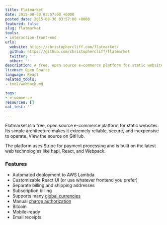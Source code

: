 ```yaml
---
title: Flatmarket
date: 2015-08-30 03:57:00 +0000
posted_date: 2015-08-30 03:57:00 +0000
featured: false
slug: flatmarket
tools:
- interaction-front-end
urls:
  website: https://christophercliff.com/flatmarket/
  github: https://github.com/christophercliff/flatmarket
  twitter: ''
  other: ''
description: A free, open source e-commerce platform for static websites
license: Open Source
language: React
related_tools:
- tool/webpack.md

tags:
- e-commerce
resources: []
cat_test: ''

---
```

Flatmarket is a free, open source e-commerce platform for static websites. Its simple architecture makes it extremely reliable, secure, and inexpensive to operate. View the source on GitHub.

The platform uses Stripe for payment processing and is built on the latest web technologies like hapi, React, and Webpack.

### Features

* Automated deployment to AWS Lambda
* Customizable React UI (or use whatever frontend you prefer)
* Separate billing and shipping addresses
* Subscription billing
* Supports many [global currencies](https://support.stripe.com/questions/which-currencies-does-stripe-support)
* Manual [charge authorization](https://support.stripe.com/questions/does-stripe-support-authorize-and-capture)
* Bitcoin
* Mobile-ready
* Email receipts
